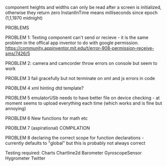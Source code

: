 component heights and widths can only be read after a screen is initialized, otherwise they return zero
InstantInTime means milliseconds since epoch (1,1,1970 midnight)

PROBLEMS

PROBLEM 1:
Texting component can't send or recieve - it is the same problem in the offical app inventor to do with google permission. https://community.appinventor.mit.edu/t/error-908-permission-receive-sms/7426/5 

PROBLEM 2:
camera and camcorder throw errors on console but seem to work

PROBLEM 3
fail gracefully but not terminate on xml and js errors in code

PROBLEM 4
xml hinting dtd template?

PROBLEM 5
emulatorUSb needs to have better file on device checking - at moment seems to upload everything each time (which works and is fine but annoying)

PROBLEM 6
New functions for math etc

PROBLEM 7 (aspirational)
COMPILATION

PROBLEM 8 
declaring the correct scope for function declarations - currently defaults to "global" but this is probably not always correct

Testing required:
Charts 
Chartline2d
Barometer
GyroscopeSensor
Hygrometer
Twitter 
